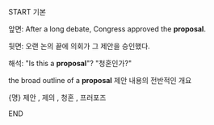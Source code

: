 START
기본

앞면:
After a long debate, Congress approved the **proposal**. 


뒷면:
오랜 논의 끝에 의회가 그 제안을 승인했다.


해석:
"Is this a **proposal**"?
"청혼인가?"

the broad outline of a **proposal** 
제안 내용의 전반적인 개요

{명} 제안 , 제의 , 청혼 , 프러포즈
<!--ID: 1742357563876-->
END
